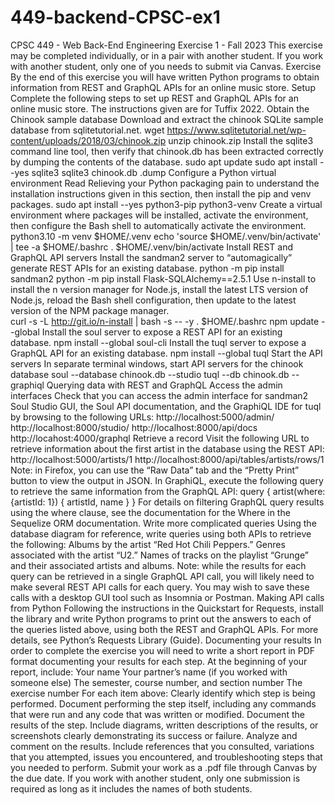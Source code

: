 # 449-backend-CPSC-ex1

CPSC 449 - Web Back-End Engineering
Exercise 1 - Fall 2023
This exercise may be completed individually, or in a pair with another student. If you work with another student, only one of you needs to submit via Canvas.
Exercise
By the end of this exercise you will have written Python programs to obtain information from REST and GraphQL APIs for an online music store.
Setup
Complete the following steps to set up REST and GraphQL APIs for an online music store. The instructions given are for Tuffix 2022.
Obtain the Chinook sample database
Download and extract the chinook SQLite sample database from sqlitetutorial.net.
wget https://www.sqlitetutorial.net/wp-content/uploads/2018/03/chinook.zip
unzip chinook.zip
Install the sqlite3 command line tool, then verify that chinook.db has been extracted correctly by dumping the contents of the database.
sudo apt update
sudo apt install --yes sqlite3
sqlite3 chinook.db .dump
Configure a Python virtual environment
Read Relieving your Python packaging pain to understand the installation instructions given in this section, then install the pip and venv packages.
sudo apt install --yes python3-pip python3-venv
Create a virtual environment where packages will be installed, activate the environment, then configure the Bash shell to automatically activate the environment.
python3.10 -m venv $HOME/.venv
echo 'source $HOME/.venv/bin/activate' | tee -a $HOME/.bashrc
. $HOME/.venv/bin/activate
Install REST and GraphQL API servers
Install the sandman2 server to “automagically” generate REST APIs for an existing database.
python -m pip install sandman2
python -m pip install Flask-SQLAlchemy==2.5.1
Use n-install to install the n version manager for Node.js, install the latest LTS version of Node.js, reload the Bash shell configuration, then update to the latest version of the NPM package manager. 	
curl -s -L http://git.io/n-install | bash -s -- -y
. $HOME/.bashrc
npm update --global
Install the soul server to expose a REST API for an existing database.
npm install --global soul-cli
Install the tuql server to expose a GraphQL API for an existing database.
npm install --global tuql
Start the API servers
In separate terminal windows, start API servers for the chinook database
soul --database chinook.db --studio 
tuql --db chinook.db --graphiql
Querying data with REST and GraphQL
Access the admin interfaces
Check that you can access the admin interface for sandman2 Soul Studio GUI, the Soul API documentation, and the GraphiQL IDE for tuql by browsing to the following URLs:
http://localhost:5000/admin/
http://localhost:8000/studio/
http://localhost:8000/api/docs
http://locahost:4000/graphql
Retrieve a record
Visit the following URL to retrieve information about the first artist in the database using the REST API:
http://localhost:5000/artists/1
http://localhost:8000/api/tables/artists/rows/1
Note: in Firefox, you can use the “Raw Data” tab and the “Pretty Print” button to view the output in JSON. 
In GraphiQL, execute the following query to retrieve the same information from the GraphQL API:
query {
  artist(where: {artistId: 1}) {
    artistId,
    name
  }
}
For details on filtering GraphQL query results using the where clause, see the documentation for the Where in the Sequelize ORM documentation.
Write more complicated queries
Using the database diagram for reference, write queries using both APIs to retrieve the following:
Albums by the artist “Red Hot Chili Peppers.”
Genres associated with the artist “U2.”
Names of tracks on the playlist “Grunge” and their associated artists and albums.
Note: while the results for each query can be retrieved in a single GraphQL API call, you will likely need to make several REST API calls for each query. You may wish to save these calls with a desktop GUI tool such as Insomnia or Postman.
Making API calls from Python
Following the instructions in the Quickstart for Requests, install the library and write Python programs to print out the answers to each of the queries listed above, using both the REST and GraphQL APIs. For more details, see Python’s Requests Library (Guide).
Documenting your results
In order to complete the exercise you will need to write a short report in PDF format documenting your results for each step.
At the beginning of your report, include:
Your name
Your partner’s name (if you worked with someone else)
The semester, course number, and section number
The exercise number
For each item above:
Clearly identify which step is being performed.
Document performing the step itself, including any commands that were run and any code that was written or modified.
Document the results of the step. Include diagrams, written descriptions of the results,  or screenshots clearly demonstrating its success or failure.
Analyze and comment on the results. Include references that you consulted, variations that you attempted, issues you encountered, and troubleshooting steps that you needed to perform.
Submit your work as a .pdf file through Canvas by the due date. If you work with another student, only one submission is required as long as it includes the names of both students.
